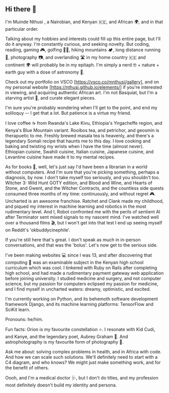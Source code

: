 ## Hi there 👋

I'm Muinde Nthusi , a Nairobian, and Kenyan 🇰🇪, and African 🌍, and in that particular order. 

Talking about my hobbies and interests could fill up this entire page, but I'll do it anyway. I'm constantly curious, and seeking novelty. But coding, reading, gaming 🎮, golfing 🏌️‍♂️, hiking mountains 🏕️, long distance running 🏃, photography 📷, and overlanding 🛣️ in my home country  🇰🇪 and continent 🌍 will probably be in my epitaph. I'm simply a nerd 🤓 + nature + earth guy with a dose of astronomy 🌌. 

Check out my portfolio on VSCO [https://vsco.co/mnthusi/gallery], and on my personal website [https://nthusi.github.io/elements/] if you're interested in viewing, and acquiring authentic African art. I'm not Basquiat, but I'm a starving artist 🎨, and curate elegant pieces.

I'm sure you're probably wondering when I'll get to the point, and end my soliloquy -- I get that a lot. But patience is a virtue my friend.

I love coffee ☕ from Rwanda's Lake Kivu, Ethiopia's Yirgacheffe region, and Kenya's Blue Mountain variant. Rooibos tea, and petrichor, and geosmin is therapuetic to me. Freshly brewed masala tea is heavenly, and there's a legendary Somali recipe that haunts me to this day. I love cooking and baking and twisting my wrists when I have the time (almost never). Ethiopian cuisine, Swahili cuisine, Italian cuisine, Japanese cuisine, and Levantine cuisine have made it to my mental recipes. 

As for books 📖, well, let's just say I'd have been a librarian in a world without computers. And I'm sure that you're picking something, perhaps a diagnosis, by now. I don't take myself too seriously, and you shouldn't too. Witcher 3: Wild Hunt GOTY edition, and Blood and Wine, and Hearts of Stone, and Gwent, and the Witcher Contracts, and the countless side quests consumed three months of my time: continuously, and without regret 🎮. Uncharted is an awesome franchise. Ratchet and Clank made my childhood, and piqued my interest in machine learning and robotics in the most rudimentary level. And I, Robot confronted me with the perils of sentient AI after Terminator sent mixed signals to my nascent mind. I've watched well over a thousand films 🎬, but I won't get into that lest I end up seeing myself on Reddit's 'okbuddycinephile'.

If you're still here that's great. I don't speak as much in in-person conversations, and that was the 'bolus'. Let's now get to the serious side.

I've been making websites 💻 since I was 13, and after discovering that computing 🧮 was an examinable subject in the Kenyan high school curriculum which was cool. I tinkered with Ruby on Rails after completing high school, and had made a rudimentary payment gateway web application before joining university. I studied medicine and surgery, and not computer science, but my passion for computers eclipsed my passion for medicine, and I find myself in uncharted waters: dreamy, optimistic, and excited.

I'm currently working on Python, and its behemoth software development framework Django, and its machine learning platforms: TensorFlow and SciKit learn.

Pronouns: he/him.

Fun facts: Orion is my favourite constellation ⭐. I resonate with Kid Cudi, and Kanye, and the legendary poet, Aubrey Graham 🤰. And astrophotography is my favourite form of photography 🌠.

Ask me about: solving complex problems in health, and in Africa with code. And how we can scale such solutions. We'll definitely need to start with a C4 diagram, and who knows? We might just make something work, and for the benefit of others.

Oooh, and I'm a medical doctor 🩺, but I don't do titles, and my profession most definitely doesn't build my identity and persona.


<!--
**nthusi/nthusi** is a ✨ _special_ ✨ repository because its `README.md` (this file) appears on your GitHub profile.

Here are some ideas to get you started:

- 🔭 I’m currently working on ...
- 🌱 I’m currently learning ...
- 👯 I’m looking to collaborate on ...
- 🤔 I’m looking for help with ...
- 💬 Ask me about ...
- 📫 How to reach me: ...
- 😄 Pronouns: ...
- ⚡ Fun fact: ...
-->
